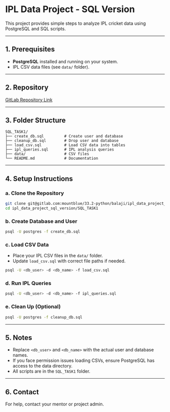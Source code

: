 # IPL Data Project - SQL Version

This project provides simple steps to analyze IPL cricket data using PostgreSQL and SQL scripts.

---

## 1. Prerequisites

- **PostgreSQL** installed and running on your system.
- IPL CSV data files (see `data/` folder).

---

## 2. Repository

[GitLab Repository Link](git@gitlab.com:mountblue/33.2-python/balaji/ipl_data_project_sql_version.git)

---

## 3. Folder Structure

```
SQL_TASK1/
├── create_db.sql         # Create user and database
├── cleanup_db.sql        # Drop user and database
├── load_csv.sql          # Load CSV data into tables
├── ipl_queries.sql       # IPL analysis queries
├── data/                 # CSV files
└── README.md             # Documentation
```

---

## 4. Setup Instructions

### a. Clone the Repository

```bash
git clone git@gitlab.com:mountblue/33.2-python/balaji/ipl_data_project_sql_version.git
cd ipl_data_project_sql_version/SQL_TASK1
```

### b. Create Database and User

```bash
psql -U postgres -f create_db.sql
```

### c. Load CSV Data

- Place your IPL CSV files in the `data/` folder.
- Update `load_csv.sql` with correct file paths if needed.

```bash
psql -U <db_user> -d <db_name> -f load_csv.sql
```

### d. Run IPL Queries

```bash
psql -U <db_user> -d <db_name> -f ipl_queries.sql
```

### e. Clean Up (Optional)

```bash
psql -U postgres -f cleanup_db.sql
```

---

## 5. Notes

- Replace `<db_user>` and `<db_name>` with the actual user and database names.
- If you face permission issues loading CSVs, ensure PostgreSQL has access to the data directory.
- All scripts are in the `SQL_TASK1` folder.

---

## 6. Contact

For help, contact your mentor or project admin.

